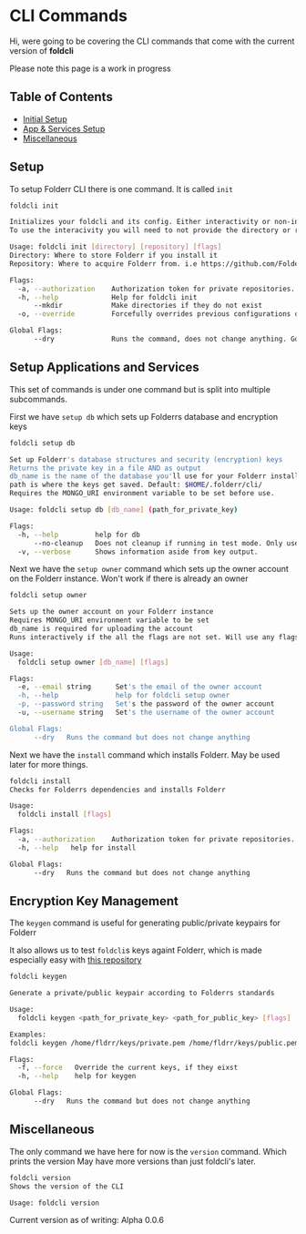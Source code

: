 # CLI Commands <Badge text="Work in Progress" type="warning" />

Hi, were going to be covering the CLI commands that come with the current version of **foldcli** <Badge text="beta" type="warning" />

Please note this page is a work in progress

## Table of Contents

- [Initial Setup](#setup)
- [App & Services Setup](#setup-applications-and-services)
- [Miscellaneous](#miscellaneous)

## Setup

To setup Folderr CLI there is one command. It is called `init`

```sh
foldcli init

Initializes your foldcli and its config. Either interactivity or non-interactively.
To use the interacivity you will need to not provide the directory or repository options

Usage: foldcli init [directory] [repository] [flags]
Directory: Where to store Folderr if you install it
Repository: Where to acquire Folderr from. i.e https://github.com/Folderr/secretive-url

Flags:
  -a, --authorization    Authorization token for private repositories. Init will fail if the repository is private and this is not used.
  -h, --help             Help for foldcli init
      --mkdir            Make directories if they do not exist
  -o, --override         Forcefully overrides previous configurations of Folderr CLI. Good for testing or misconfiguration.

Global Flags:
      --dry              Runs the command, does not change anything. Good for testing and development.
```

## Setup Applications and Services

This set of commands is under one command but is split into multiple subcommands.

First we have `setup db` which sets up Folderrs database and encryption keys

```sh
foldcli setup db

Set up Folderr's database structures and security (encryption) keys
Returns the private key in a file AND as output
db_name is the name of the database you'll use for your Folderr install
path is where the keys get saved. Default: $HOME/.folderr/cli/
Requires the MONGO_URI environment variable to be set before use.

Usage: foldcli setup db [db_name] (path_for_private_key)

Flags:
  -h, --help         help for db
      --no-cleanup   Does not cleanup if running in test mode. Only useful for data peekers and developers.
  -v, --verbose      Shows information aside from key output.
```

Next we have the `setup owner` command which sets up the owner account on the Folderr instance.
Won't work if there is already an owner

```sh
foldcli setup owner

Sets up the owner account on your Folderr instance
Requires MONGO_URI environment variable to be set
db_name is required for uploading the account
Runs interactively if the all the flags are not set. Will use any flags set however.

Usage:
  foldcli setup owner [db_name] [flags]

Flags:
  -e, --email string      Set's the email of the owner account
  -h, --help              help for foldcli setup owner
  -p, --password string   Set's the password of the owner account
  -u, --username string   Set's the username of the owner account

Global Flags:
      --dry   Runs the command but does not change anything
```

Next we have the `install` command which installs Folderr. May be used later for more things.

```sh
foldcli install
Checks for Folderrs dependencies and installs Folderr

Usage:
  foldcli install [flags]

Flags:
  -a, --authorization    Authorization token for private repositories. Init will fail if the repository is private and this is not used.
  -h, --help   help for install

Global Flags:
      --dry   Runs the command but does not change anything
```

## Encryption Key Management

The `keygen` command is useful for generating public/private keypairs for Folderr

It also allows us to test `foldcli`s keys againt Folderr, which is made especially easy with [this repository](https://github.com/Folderr/jwt-keytests)

```sh
foldcli keygen

Generate a private/public keypair according to Folderrs standards

Usage:
  foldcli keygen <path_for_private_key> <path_for_public_key> [flags]

Examples:
foldcli keygen /home/fldrr/keys/private.pem /home/fldrr/keys/public.pem

Flags:
  -f, --force   Override the current keys, if they eixst
  -h, --help    help for keygen

Global Flags:
      --dry   Runs the command but does not change anything
```

## Miscellaneous

The only command we have here for now is the `version` command. Which prints the version
May have more versions than just foldcli's later.

```sh
foldcli version
Shows the version of the CLI

Usage: foldcli version
```

Current version as of writing: Alpha 0.0.6
